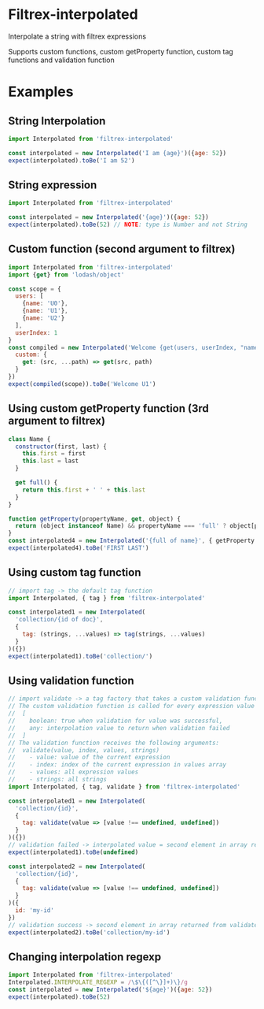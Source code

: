 # Filtrex-interpolated

Interpolate a string with filtrex expressions

Supports custom functions, custom getProperty function, custom tag functions and validation function

# Examples

## String Interpolation

```js
import Interpolated from 'filtrex-interpolated'

const interpolated = new Interpolated('I am {age}')({age: 52})
expect(interpolated).toBe('I am 52')
```

## String expression

```js
import Interpolated from 'filtrex-interpolated'

const interpolated = new Interpolated('{age}')({age: 52})
expect(interpolated).toBe(52) // NOTE: type is Number and not String
```

## Custom function (second argument to filtrex)

```js
import Interpolated from 'filtrex-interpolated'
import {get} from 'lodash/object'

const scope = {
  users: [
    {name: 'U0'},
    {name: 'U1'},
    {name: 'U2'}
  ],
  userIndex: 1
}
const compiled = new Interpolated('Welcome {get(users, userIndex, "name")}', {
  custom: {
    get: (src, ...path) => get(src, path)
  }
})
expect(compiled(scope)).toBe('Welcome U1') 
```

## Using custom getProperty function (3rd argument to filtrex)

```js
class Name {
  constructor(first, last) {
    this.first = first
    this.last = last
  }

  get full() {
    return this.first + ' ' + this.last
  }
}

function getProperty(propertyName, get, object) {
  return (object instanceof Name) && propertyName === 'full' ? object[propertyName] : get(propertyName)
}
const interpolated4 = new Interpolated('{full of name}', { getProperty })({ name: new Name('FIRST', 'LAST') })
expect(interpolated4).toBe('FIRST LAST')
```

## Using custom tag function

```js
// import tag -> the default tag function
import Interpolated, { tag } from 'filtrex-interpolated' 

const interpolated1 = new Interpolated(
  'collection/{id of doc}',
  {
    tag: (strings, ...values) => tag(strings, ...values)
  }
)({})
expect(interpolated1).toBe('collection/')
```

## Using validation function

```js
// import validate -> a tag factory that takes a custom validation function as argument
// The custom validation function is called for every expression value and must return an array with 2 elements
//  [
//    boolean: true when validation for value was successful, 
//    any: interpolation value to return when validation failed
//  ]
// The validation function receives the following arguments:
//  validate(value, index, values, strings)
//    - value: value of the current expression
//    - index: index of the current expression in values array
//    - values: all expression values
//    - strings: all strings
import Interpolated, { tag, validate } from 'filtrex-interpolated'

const interpolated1 = new Interpolated(
  'collection/{id}',
  {
    tag: validate(value => [value !== undefined, undefined])
  }
)({})
// validation failed -> interpolated value = second element in array returned from validate function
expect(interpolated1).toBe(undefined)  

const interpolated2 = new Interpolated(
  'collection/{id}',
  {
    tag: validate(value => [value !== undefined, undefined]) 
  }
)({
  id: 'my-id'
})
// validation success -> second element in array returned from validate function is ignored
expect(interpolated2).toBe('collection/my-id') 

```

## Changing interpolation regexp

```js
import Interpolated from 'filtrex-interpolated'
Interpolated.INTERPOLATE_REGEXP = /\$\{([^\}]+)\}/g
const interpolated = new Interpolated('${age}')({age: 52})
expect(interpolated).toBe(52)
```

